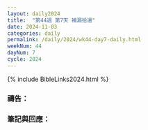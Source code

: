 ```yaml
---
layout: daily2024
title:  "第44週 第7天 補漏拾遺"
date: 2024-11-03
categories: daily
permalink: /daily/2024/wk44-day7-daily.html
weekNum: 44
dayNum: 7
cycle: 2024
---
```


{% include BibleLinks2024.html %}

### 禱告：

### 筆記與回應：
